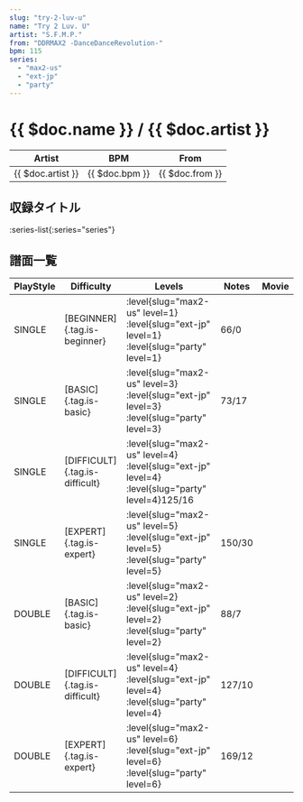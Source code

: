 ```yaml
---
slug: "try-2-luv-u"
name: "Try 2 Luv. U"
artist: "S.F.M.P."
from: "DDRMAX2 -DanceDanceRevolution-"
bpm: 115
series:
  - "max2-us"
  - "ext-jp"
  - "party"
---
```


# {{ $doc.name }} / {{ $doc.artist }}

|Artist|BPM|From|
|------|---|----|
|{{ $doc.artist }}|{{ $doc.bpm }}|{{ $doc.from }}|

## 収録タイトル

:series-list{:series="series"}

## 譜面一覧

|PlayStyle|Difficulty|Levels|Notes|Movie|
|---------|----------|------|-----|-----|
|SINGLE|[BEGINNER]{.tag.is-beginner}|:level{slug="max2-us" level=1} :level{slug="ext-jp" level=1} :level{slug="party" level=1}|66/0||
|SINGLE|[BASIC]{.tag.is-basic}|:level{slug="max2-us" level=3} :level{slug="ext-jp" level=3} :level{slug="party" level=3}|73/17||
|SINGLE|[DIFFICULT]{.tag.is-difficult}|:level{slug="max2-us" level=4} :level{slug="ext-jp" level=4} :level{slug="party" level=4}125/16||
|SINGLE|[EXPERT]{.tag.is-expert}|:level{slug="max2-us" level=5} :level{slug="ext-jp" level=5} :level{slug="party" level=5}|150/30||
|DOUBLE|[BASIC]{.tag.is-basic}|:level{slug="max2-us" level=2} :level{slug="ext-jp" level=2} :level{slug="party" level=2}|88/7||
|DOUBLE|[DIFFICULT]{.tag.is-difficult}|:level{slug="max2-us" level=4} :level{slug="ext-jp" level=4} :level{slug="party" level=4}|127/10||
|DOUBLE|[EXPERT]{.tag.is-expert}|:level{slug="max2-us" level=6} :level{slug="ext-jp" level=6} :level{slug="party" level=6}|169/12||
